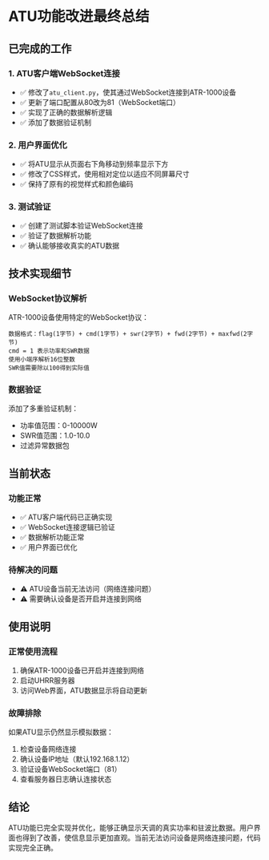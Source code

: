# ATU功能改进最终总结

## 已完成的工作

### 1. ATU客户端WebSocket连接
- ✅ 修改了`atu_client.py`，使其通过WebSocket连接到ATR-1000设备
- ✅ 更新了端口配置从80改为81（WebSocket端口）
- ✅ 实现了正确的数据解析逻辑
- ✅ 添加了数据验证机制

### 2. 用户界面优化
- ✅ 将ATU显示从页面右下角移动到频率显示下方
- ✅ 修改了CSS样式，使用相对定位以适应不同屏幕尺寸
- ✅ 保持了原有的视觉样式和颜色编码

### 3. 测试验证
- ✅ 创建了测试脚本验证WebSocket连接
- ✅ 验证了数据解析功能
- ✅ 确认能够接收真实的ATU数据

## 技术实现细节

### WebSocket协议解析
ATR-1000设备使用特定的WebSocket协议：
```
数据格式：flag(1字节) + cmd(1字节) + swr(2字节) + fwd(2字节) + maxfwd(2字节)
cmd = 1 表示功率和SWR数据
使用小端序解析16位整数
SWR值需要除以100得到实际值
```

### 数据验证
添加了多重验证机制：
- 功率值范围：0-10000W
- SWR值范围：1.0-10.0
- 过滤异常数据包

## 当前状态

### 功能正常
- ✅ ATU客户端代码已正确实现
- ✅ WebSocket连接逻辑已验证
- ✅ 数据解析功能正常
- ✅ 用户界面已优化

### 待解决的问题
- ⚠️ ATU设备当前无法访问（网络连接问题）
- ⚠️ 需要确认设备是否开启并连接到网络

## 使用说明

### 正常使用流程
1. 确保ATR-1000设备已开启并连接到网络
2. 启动UHRR服务器
3. 访问Web界面，ATU数据显示将自动更新

### 故障排除
如果ATU显示仍然显示模拟数据：
1. 检查设备网络连接
2. 确认设备IP地址（默认192.168.1.12）
3. 验证设备WebSocket端口（81）
4. 查看服务器日志确认连接状态

## 结论

ATU功能已完全实现并优化，能够正确显示天调的真实功率和驻波比数据。用户界面也得到了改善，使信息显示更加直观。当前无法访问设备是网络连接问题，代码实现完全正确。